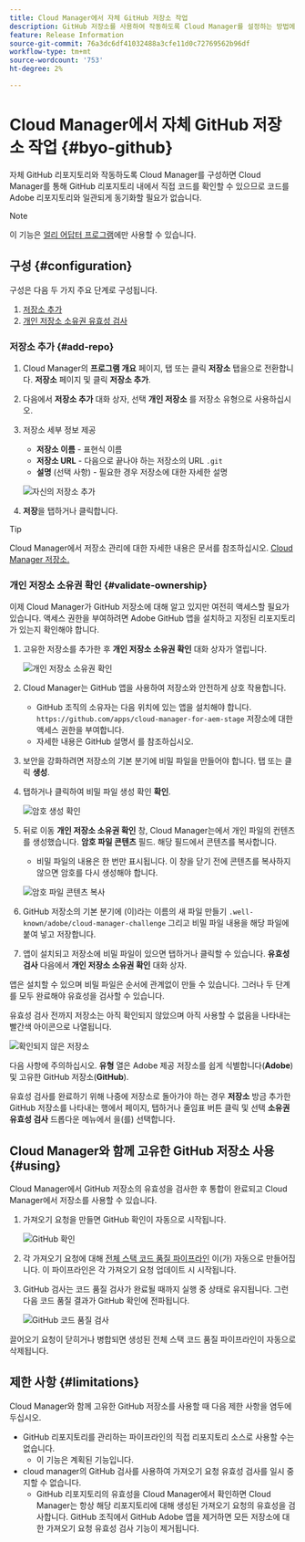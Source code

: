 ```yaml
---
title: Cloud Manager에서 자체 GitHub 저장소 작업
description: GitHub 저장소를 사용하여 작동하도록 Cloud Manager를 설정하는 방법에 대해 알아봅니다.
feature: Release Information
source-git-commit: 76a3dc6df41032488a3cfe11d0c72769562b96df
workflow-type: tm+mt
source-wordcount: '753'
ht-degree: 2%

---
```



# Cloud Manager에서 자체 GitHub 저장소 작업 {#byo-github}

자체 GitHub 리포지토리와 작동하도록 Cloud Manager를 구성하면 Cloud Manager를 통해 GitHub 리포지토리 내에서 직접 코드를 확인할 수 있으므로 코드를 Adobe 리포지토리와 일관되게 동기화할 필요가 없습니다.

>[!NOTE]
>
>이 기능은 [얼리 어답터 프로그램](/help/release-notes/current.md#early-adoption)에만 사용할 수 있습니다.

## 구성 {#configuration}

구성은 다음 두 가지 주요 단계로 구성됩니다.

1. [저장소 추가](#add-repo)
1. [개인 저장소 소유권 유효성 검사](#validate-ownership)

### 저장소 추가 {#add-repo}

1. Cloud Manager의 **프로그램 개요** 페이지, 탭 또는 클릭 **저장소** 탭을으로 전환합니다. **저장소** 페이지 및 클릭 **저장소 추가**.

1. 다음에서 **저장소 추가** 대화 상자, 선택 **개인 저장소** 를 저장소 유형으로 사용하십시오.

1. 저장소 세부 정보 제공

   * **저장소 이름** - 표현식 이름
   * **저장소 URL** - 다음으로 끝나야 하는 저장소의 URL `.git`
   * **설명** (선택 사항) - 필요한 경우 저장소에 대한 자세한 설명

   ![자신의 저장소 추가](/help/assets/repositories/add-own-github.png)

1. **저장**&#x200B;을 탭하거나 클릭합니다.

>[!TIP]
>
>Cloud Manager에서 저장소 관리에 대한 자세한 내용은 문서를 참조하십시오. [Cloud Manager 저장소.](/help/managing-code/repositories.md)

### 개인 저장소 소유권 확인 {#validate-ownership}

이제 Cloud Manager가 GitHub 저장소에 대해 알고 있지만 여전히 액세스할 필요가 있습니다. 액세스 권한을 부여하려면 Adobe GitHub 앱을 설치하고 지정된 리포지토리가 있는지 확인해야 합니다.

1. 고유한 저장소를 추가한 후 **개인 저장소 소유권 확인** 대화 상자가 열립니다.

   ![개인 저장소 소유권 확인](/help/assets/repositories/private-repo-validate.png)

1. Cloud Manager는 GitHub 앱을 사용하여 저장소와 안전하게 상호 작용합니다.
   * GitHub 조직의 소유자는 다음 위치에 있는 앱을 설치해야 합니다. `https://github.com/apps/cloud-manager-for-aem-stage` 저장소에 대한 액세스 권한을 부여합니다.
   * 자세한 내용은 GitHub 설명서 를 참조하십시오.

1. 보안을 강화하려면 저장소의 기본 분기에 비밀 파일을 만들어야 합니다. 탭 또는 클릭 **생성**.

1. 탭하거나 클릭하여 비밀 파일 생성 확인 **확인**.

   ![암호 생성 확인](/help/assets/repositories/confirm-generation.png)

1. 뒤로 이동 **개인 저장소 소유권 확인** 창, Cloud Manager는에서 개인 파일의 컨텐츠를 생성했습니다. **암호 파일 콘텐츠** 필드. 해당 필드에서 콘텐츠를 복사합니다.

   * 비밀 파일의 내용은 한 번만 표시됩니다. 이 창을 닫기 전에 콘텐츠를 복사하지 않으면 암호를 다시 생성해야 합니다.

   ![암호 파일 콘텐츠 복사](/help/assets/repositories/new-secret.png)

1. GitHub 저장소의 기본 분기에 (이)라는 이름의 새 파일 만들기 `.well-known/adobe/cloud-manager-challenge` 그리고 비밀 파일 내용을 해당 파일에 붙여 넣고 저장합니다.

1. 앱이 설치되고 저장소에 비밀 파일이 있으면 탭하거나 클릭할 수 있습니다. **유효성 검사** 다음에서 **개인 저장소 소유권 확인** 대화 상자.

앱은 설치할 수 있으며 비밀 파일은 순서에 관계없이 만들 수 있습니다. 그러나 두 단계를 모두 완료해야 유효성을 검사할 수 있습니다.

유효성 검사 전까지 저장소는 아직 확인되지 않았으며 아직 사용할 수 없음을 나타내는 빨간색 아이콘으로 나열됩니다.

![확인되지 않은 저장소](/help/assets/repositories/unvalidated-repo.png)

다음 사항에 주의하십시오. **유형** 열은 Adobe 제공 저장소를 쉽게 식별합니다(**Adobe**) 및 고유한 GitHub 저장소(**GitHub**).

유효성 검사를 완료하기 위해 나중에 저장소로 돌아가야 하는 경우 **저장소** 방금 추가한 GitHub 저장소를 나타내는 행에서 페이지, 탭하거나 줄임표 버튼 클릭 및 선택 **소유권 유효성 검사** 드롭다운 메뉴에서 을(를) 선택합니다.

## Cloud Manager와 함께 고유한 GitHub 저장소 사용 {#using}

Cloud Manager에서 GitHub 저장소의 유효성을 검사한 후 통합이 완료되고 Cloud Manager에서 저장소를 사용할 수 있습니다.

1. 가져오기 요청을 만들면 GitHub 확인이 자동으로 시작됩니다.

   ![GitHub 확인](/help/assets/repositories/github-checks.png)

1. 각 가져오기 요청에 대해 [전체 스택 코드 품질 파이프라인](/help/using/managing-pipelines.md) 이(가) 자동으로 만들어집니다. 이 파이프라인은 각 가져오기 요청 업데이트 시 시작됩니다.

1. GitHub 검사는 코드 품질 검사가 완료될 때까지 실행 중 상태로 유지됩니다. 그런 다음 코드 품질 결과가 GitHub 확인에 전파됩니다.

   ![GitHub 코드 품질 검사](/help/assets/repositories/github-code-quality.png)

끌어오기 요청이 닫히거나 병합되면 생성된 전체 스택 코드 품질 파이프라인이 자동으로 삭제됩니다.

## 제한 사항 {#limitations}

Cloud Manager와 함께 고유한 GitHub 저장소를 사용할 때 다음 제한 사항을 염두에 두십시오.

* GitHub 리포지토리를 관리하는 파이프라인의 직접 리포지토리 소스로 사용할 수는 없습니다.
   * 이 기능은 계획된 기능입니다.
* cloud manager의 GitHub 검사를 사용하여 가져오기 요청 유효성 검사를 일시 중지할 수 없습니다.
   * GitHub 리포지토리의 유효성을 Cloud Manager에서 확인하면 Cloud Manager는 항상 해당 리포지토리에 대해 생성된 가져오기 요청의 유효성을 검사합니다.
GitHub 조직에서 GitHub Adobe 앱을 제거하면 모든 저장소에 대한 가져오기 요청 유효성 검사 기능이 제거됩니다.
